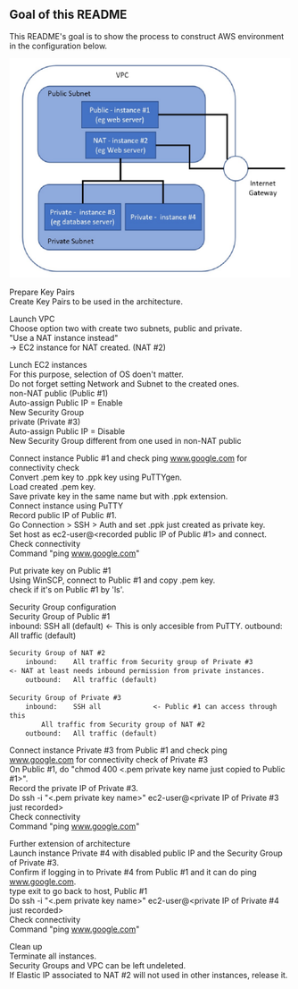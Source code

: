 ## Goal of this README	

This README's goal is to show the process to construct AWS environment in the configuration below.

![](./img/awsimg1.jpg)


Prepare Key Pairs							
	Create Key Pairs to be used in the architecture.						
							
							
Launch VPC 							
	Choose option two with create two subnets, public and private.						
	"Use a NAT instance instead"						
		-> EC2 instance for NAT created. (NAT #2)					
							
Lunch EC2 instances							
	For this purpose, selection of OS doen't matter.						
	Do not forget setting Network and Subnet to the created ones.						
	non-NAT public (Public #1)						
		Auto-assign Public IP = Enable					
		New Security Group 					
	private (Private #3)						
		Auto-assign Public IP = Disable					
		New Security Group different from one used in non-NAT public					
							
Connect instance Public #1 and check ping www.google.com for connectivity check							
	Convert .pem key to .ppk key using PuTTYgen.						
		Load created .pem key.					
		Save private key in the same name but with .ppk extension.					
	Connect instance using PuTTY						
		Record public IP of Public #1.					
		Go Connection > SSH > Auth and set .ppk just created as private key.					
		Set host as ec2-user@<recorded public IP of Public #1> and connect.					
	Check connectivity 						
		Command "ping www.google.com"					
							
Put private key on Public #1							
	Using WinSCP, connect to Public #1 and copy .pem key.						
	check if it's on Public #1 by 'ls'.						
							
Security Group configuration							
	Security Group of Public #1						
		inbound:	SSH all (default)				<- This is only accesible from PuTTY.
		outbound:	All traffic (default)				
							
	Security Group of NAT #2						
		inbound:	All traffic from Security group of Private #3				<- NAT at least needs inbound permission from private instances.
		outbound:	All traffic (default)				
							
	Security Group of Private #3						
		inbound:	SSH all				<- Public #1 can access through this
			All traffic from Security group of NAT #2				
		outbound:	All traffic (default)				
							
Connect instance Private #3 from Public #1 and check ping www.google.com for connectivity check of Private #3							
	On Public #1, do "chmod 400 <.pem private key name just copied to Public #1>".						
	Record the private IP of Private #3.						
	Do ssh -i "<.pem private key name>" ec2-user@<private IP of Private #3 just recorded>						
	Check connectivity 						
		Command "ping www.google.com"					
							
Further extension of architecture							
	Launch instance Private #4 with disabled public IP and the Security Group of Private #3.						
	Confirm if logging in to Private #4 from Public #1 and it can do ping www.google.com.						
		type exit to go back to host, Public #1					
		Do ssh -i "<.pem private key name>" ec2-user@<private IP of Private #4 just recorded>					
		Check connectivity 					
			Command "ping www.google.com"				
							
Clean up							
	Terminate all instances.						
	Security Groups and VPC can be left undeleted.						
	If Elastic IP associated to NAT #2 will not used in other instances, release it.						

